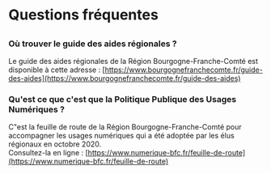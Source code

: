 # Questions fréquentes

## 

### Où trouver le guide des aides régionales ?

Le guide des aides régionales de la Région Bourgogne-Franche-Comté est disponible à cette adresse : [https://www.bourgognefranchecomte.fr/guide-des-aides](https://www.bourgognefranchecomte.fr/guide-des-aides)

### Qu'est ce que c'est que la Politique Publique des Usages Numériques ?

C"est la feuille de route de la Région Bourgogne-Franche-Comté pour accompagner les usages numériques qui a été adoptée par les élus régionaux en octobre 2020.   
Consultez-la en ligne : [https://www.numerique-bfc.fr/feuille-de-route](https://www.numerique-bfc.fr/feuille-de-route)





